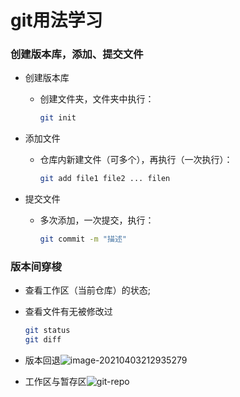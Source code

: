 # git用法学习

### 创建版本库，添加、提交文件

- 创建版本库 

  - 创建文件夹，文件夹中执行：

    ```bash
    git init
    ```

- 添加文件

  - 仓库内新建文件（可多个），再执行（一次执行）：

    ```bash
    git add file1 file2 ... filen
    ```

- 提交文件

  - 多次添加，一次提交，执行：

    ```bash
    git commit -m "描述"
    ```

### 版本间穿梭

- 查看工作区（当前仓库）的状态;

- 查看文件有无被修改过

  ```bash
  git status
  git diff
  ```

- 版本回退![image-20210403212935279](C:\Users\胡鉴\AppData\Roaming\Typora\typora-user-images\image-20210403212935279.png)



- 工作区与暂存区![git-repo](https://www.liaoxuefeng.com/files/attachments/919020037470528/0)
